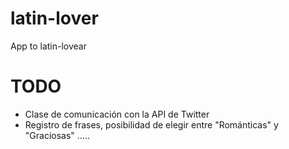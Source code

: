 latin-lover
===========

App to latin-lovear

TODO
===========
- Clase de comunicación con la API de Twitter
- Registro de frases, posibilidad de elegir entre "Románticas" y "Graciosas"
.....